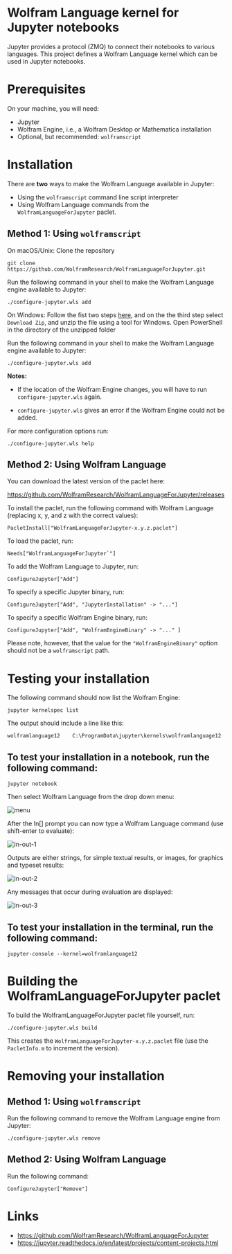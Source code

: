# Wolfram Language kernel for Jupyter notebooks

Jupyter provides a protocol (ZMQ) to connect their notebooks to various languages. This project defines a Wolfram Language kernel which can be used in Jupyter notebooks.

# Prerequisites

On your machine, you will need:

* Jupyter
* Wolfram Engine, i.e., a Wolfram Desktop or Mathematica installation
* Optional, but recommended: `wolframscript`

# Installation

There are **two** ways to make the Wolfram Language available in Jupyter:

* Using the `wolframscript` command line script interpreter
* Using Wolfram Language commands from the `WolframLanguageForJupyter` paclet.

## Method 1: Using `wolframscript`

On macOS/Unix: Clone the repository

	git clone https://github.com/WolframResearch/WolframLanguageForJupyter.git

Run the following command in your shell to make the Wolfram Language engine available to Jupyter:

	./configure-jupyter.wls add

On Windows: Follow the fist two steps [here](https://help.github.com/en/github/creating-cloning-and-archiving-repositories/cloning-a-repository), and on the the third step select `Download Zip`, and unzip the file using a tool for Windows. Open PowerShell in the directory of the unzipped folder

Run the following command in your shell to make the Wolfram Language engine available to Jupyter:

	./configure-jupyter.wls add

**Notes:** 

* If the location of the Wolfram Engine changes, you will have to run `configure-jupyter.wls` again.

* `configure-jupyter.wls` gives an error if the Wolfram Engine could not be added.

For more configuration options run:

	./configure-jupyter.wls help

## Method 2: Using Wolfram Language

You can download the latest version of the paclet here:

https://github.com/WolframResearch/WolframLanguageForJupyter/releases

To install the paclet, run the following command with Wolfram Language (replacing x, y, and z with the correct values):

	PacletInstall["WolframLanguageForJupyter-x.y.z.paclet"]

To load the paclet, run:

	Needs["WolframLanguageForJupyter`"]

To add the Wolfram Language to Jupyter, run:

	ConfigureJupyter["Add"]

To specify a specific Jupyter binary, run:

	ConfigureJupyter["Add", "JupyterInstallation" -> "..."]

To specify a specific Wolfram Engine binary, run:

	ConfigureJupyter["Add", "WolframEngineBinary" -> "..." ]

Please note, however, that the value for the `"WolframEngineBinary"` option should not be a `wolframscript` path.

# Testing your installation

The following command should now list the Wolfram Engine:

	jupyter kernelspec list

The output should include a line like this:

	wolframlanguage12    C:\ProgramData\jupyter\kernels\wolframlanguage12

## To test your installation in a notebook, run the following command: 

	jupyter notebook

Then select Wolfram Language from the drop down menu:

![menu](images/menu-01.png)

After the In[] prompt you can now type a Wolfram Language command (use shift-enter to evaluate):

![in-out-1](images/in-out-01.png)

Outputs are either strings, for simple textual results, or images, for graphics and typeset results:

![in-out-2](images/in-out-02.png)

Any messages that occur during evaluation are displayed:

![in-out-3](images/in-out-03.png)

## To test your installation in the terminal, run the following command:
	jupyter-console --kernel=wolframlanguage12

# Building the WolframLanguageForJupyter paclet

To build the WolframLanguageForJupyter paclet file yourself, run:

	./configure-jupyter.wls build

This creates the `WolframLanguageForJupyter-x.y.z.paclet` file (use the `PacletInfo.m` to increment the version).

# Removing your installation

## Method 1: Using `wolframscript`

Run the following command to remove the Wolfram Language engine from Jupyter:

	./configure-jupyter.wls remove

## Method 2: Using Wolfram Language

Run the following command:

	ConfigureJupyter["Remove"]

# Links

* https://github.com/WolframResearch/WolframLanguageForJupyter
* https://jupyter.readthedocs.io/en/latest/projects/content-projects.html
